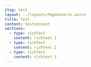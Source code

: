 ```yaml
---
slug: test
layout: ../layouts/PageGeneric.astro
title: Test
content: testcontent
sections:
  - type: richText
    content: richtext 1
  - type: richText
    content: richtext 2
  - type: richText
    content: richtext 3
---
```

